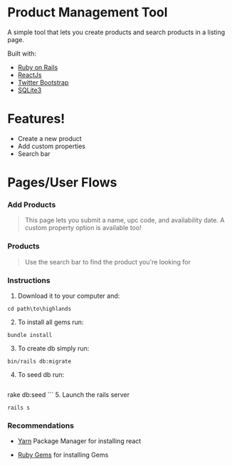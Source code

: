 # Product Management Tool

A simple tool that lets you create products and search products in a listing page.

Built with:

* [Ruby on Rails]
* [ReactJs] 
* [Twitter Bootstrap] 
* [SQLite3] 


# Features!

  - Create a new product
  - Add custom properties
  - Search bar




# Pages/User Flows
### Add Products
 
> This page lets you submit a name, upc code, and availability date. A custom property option is available too!

### Products

 > Use the search bar to find the product you're looking for


### Instructions

1. Download it to your computer and: 
```
cd path\to\highlands
```
2. To install all gems run:
  ```
  bundle install
  ```
3. To create db simply run:
  ```
  bin/rails db:migrate
  ```
4. To seed db run:
	```
  rake db:seed
	```
5. Launch the rails server 
```
rails s
```

### Recommendations

* [Yarn] Package Manager for installing react

* [Ruby Gems] for installing Gems





   [Ruby on Rails]: <https://gorails.com/setup/osx/11.0-big-sur>
   [Twitter Bootstrap]: <http://twitter.github.com/bootstrap/>
   [SQLite3]: <https://www.sqlite.org/download.html>
   [ReactJS]: <https://yarnpkg.com/package/react>
   [Yarn]: <https://yarnpkg.com/package/react>
   [Ruby Gems]: <https://rubygems.org/>

